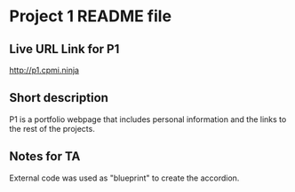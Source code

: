 Project 1 README file
=====================

Live URL Link for P1 
--------------------
http://p1.cpmi.ninja

Short description
-----------------
P1 is a portfolio webpage that includes personal information and the links to
the rest of the projects.

Notes for TA
------------
External code was used as "blueprint" to create the accordion.

